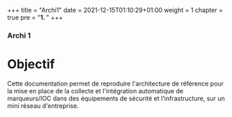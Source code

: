 +++
title = "Archi1"
date = 2021-12-15T01:10:29+01:00
weight = 1
chapter = true
pre = "<b>1. </b>"
+++

### Archi 1

# Objectif

Cette documentation permet de reproduire l'architecture de référence
pour la mise en place de la collecte et l'intégration automatique de
marqueurs/IOC dans des équipements de sécurité et l'infrastructure, sur
un mini réseau d'entreprise.
